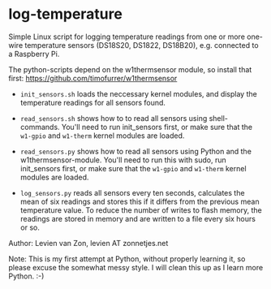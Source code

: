 # log-temperature

Simple Linux script for logging temperature readings from one or more one-wire 
temperature sensors (DS18S20, DS1822, DS18B20), e.g. connected to a Raspberry Pi.

The python-scripts depend on the w1thermsensor module, so install that first: 
https://github.com/timofurrer/w1thermsensor

 - `init_sensors.sh` loads the neccessary kernel modules, and display the 
   temperature readings for all sensors found.

 - `read_sensors.sh` shows how to to read all sensors using shell-commands. 
   You'll need to run init_sensors first, or make sure that the `w1-gpio` 
   and `w1-therm` kernel modules are loaded.

 - `read_sensors.py` shows how to read all sensors using Python and the 
   w1thermsensor-module. You'll need to run this with sudo, run init_sensors 
   first, or make sure that the `w1-gpio` and `w1-therm` kernel modules are loaded.

 - `log_sensors.py` reads all sensors every ten seconds, calculates the mean 
   of six readings and stores this if it differs from the previous mean 
   temperature value. To reduce the number of writes to flash memory, the readings
   are stored in memory and are written to a file every six hours or so.

Author: Levien van Zon, levien AT zonnetjes.net

Note: This is my first attempt at Python, without properly learning it, 
so please excuse the somewhat messy style. I will clean this up as I learn 
more Python. :-)
